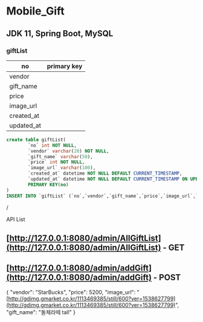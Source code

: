 # Mobile_Gift


## JDK 11, Spring Boot, MySQL

### giftList

| no | primary key |
| --- | --- |
| vendor |  |
| gift_name |  |
| price |  |
| image_url |  |
| created_at |  |
| updated_at |  |

```sql
create table giftList(
		`no` int NOT NULL,
		`vendor` varchar(20) NOT NULL,
		`gift_name` varchar(50),
		`price` int NOT NULL,
		`image_url` varchar(100),
		`created_at` datetime NOT NULL DEFAULT CURRENT_TIMESTAMP,
		`updated_at` datetime NOT NULL DEFAULT CURRENT_TIMESTAMP ON UPDATE CURRENT_TIMESTAMP,
		PRIMARY KEY(no)
)
INSERT INTO `giftList` (`no`,`vendor`,`gift_name`,`price`,`image_url`,`created_at`,`updated_at`) VALUES (1,'StarBucks','아이스아메리카노 tall',4800,'http://gdimg.gmarket.co.kr/641073826/still/600?ver=1538621875','2022-01-18 00:43:44','2022-01-18 00:44:50');

```

/


API List

## [http://127.0.0.1:8080/admin/AllGiftList](http://127.0.0.1:8080/admin/AllGiftList) - GET


## [http://127.0.0.1:8080/admin/addGift](http://127.0.0.1:8080/admin/addGift) - POST
{
"vendor": "StarBucks",
"price": 5200,
"image_url": "[http://gdimg.gmarket.co.kr/1113469385/still/600?ver=1538627799](http://gdimg.gmarket.co.kr/1113469385/still/600?ver=1538627799)",
"gift_name": "돌체라떼 tall"
}
